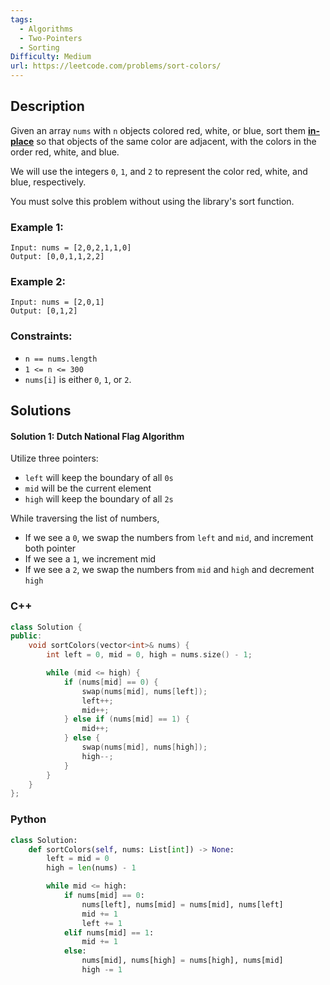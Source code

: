```yaml
---
tags:
  - Algorithms
  - Two-Pointers
  - Sorting
Difficulty: Medium
url: https://leetcode.com/problems/sort-colors/
---
```

## Description
Given an array `nums` with `n` objects colored red, white, or blue, sort them **[in-place](https://en.wikipedia.org/wiki/In-place_algorithm)** so that objects of the same color are adjacent, with the colors in the order red, white, and blue.

We will use the integers `0`, `1`, and `2` to represent the color red, white, and blue, respectively.

You must solve this problem without using the library's sort function.

### Example 1:
```
Input: nums = [2,0,2,1,1,0]
Output: [0,0,1,1,2,2]
```

### Example 2:
```
Input: nums = [2,0,1]
Output: [0,1,2]
```

### Constraints:
- `n == nums.length`
- `1 <= n <= 300`
- `nums[i]` is either `0`, `1`, or `2`.

## Solutions

#### Solution 1: Dutch National Flag Algorithm
Utilize three pointers:
- `left` will keep the boundary of all `0s`
- `mid` will be the current element
- `high` will keep the boundary of all `2s`

While traversing the list of numbers, 
- If we see a `0`, we swap the numbers from `left` and `mid`, and increment both pointer
- If we see a `1`, we increment mid
- If we see a `2`, we swap the numbers from `mid` and `high` and decrement `high`

### C++
```cpp
class Solution {
public:
    void sortColors(vector<int>& nums) {
        int left = 0, mid = 0, high = nums.size() - 1; 

        while (mid <= high) {
            if (nums[mid] == 0) {
                swap(nums[mid], nums[left]); 
                left++; 
                mid++; 
            } else if (nums[mid] == 1) {
                mid++; 
            } else {
                swap(nums[mid], nums[high]); 
                high--; 
            }
        }
    }
};
```

### Python
```python
class Solution:
    def sortColors(self, nums: List[int]) -> None:
        left = mid = 0
        high = len(nums) - 1

        while mid <= high:
            if nums[mid] == 0:
                nums[left], nums[mid] = nums[mid], nums[left]
                mid += 1
                left += 1
            elif nums[mid] == 1:
                mid += 1
            else:
                nums[mid], nums[high] = nums[high], nums[mid]
                high -= 1
```